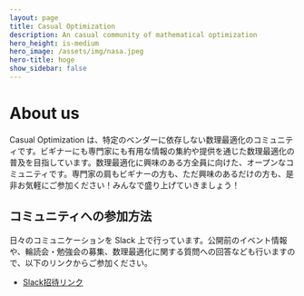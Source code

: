 ```yaml
---
layout: page
title: Casual Optimization
description: An casual community of mathematical optimization
hero_height: is-medium
hero_image: /assets/img/nasa.jpeg
hero-title: hoge
show_sidebar: false
---
```


# About us

Casual Optimization は、特定のベンダーに依存しない数理最適化のコミュニティです。ビギナーにも専門家にも有用な情報の集約や提供を通じた数理最適化の普及を目指しています。数理最適化に興味のある方全員に向けた、オープンなコミュニティです。専門家の肩もビギナーの方も、ただ興味のあるだけの方も、是非お気軽にご参加ください！みんなで盛り上げていきましょう！


## コミュニティへの参加方法

日々のコミュニケーションを Slack 上で行っています。公開前のイベント情報や、輪読会・勉強会の募集、数理最適化に関する質問への回答なども行いますので、以下のリンクからご参加ください。

- [Slack招待リンク](https://join.slack.com/t/casual-opt/shared_invite/zt-1a5rslj1j-ypWSqGGVZf~FW8~8PkH5MQ) 
